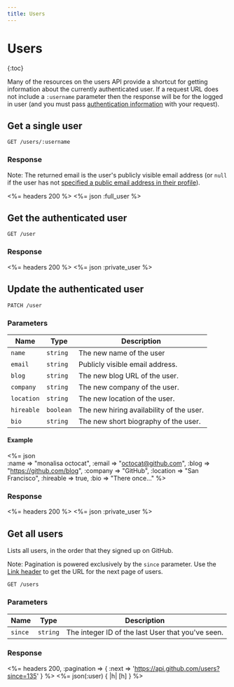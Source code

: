 ```yaml
---
title: Users
---
```


# Users

{:toc}

Many of the resources on the users API provide a shortcut for getting
information about the currently authenticated user. If a request URL
does not include a `:username` parameter then the response will be for the
logged in user (and you must pass [authentication
information](/v3/#authentication) with your request).

## Get a single user

    GET /users/:username

### Response

Note: The returned email is the user's publicly visible email address
(or `null` if the user has not [specified a public email address in their profile](https://github.com/settings/profile)).

<%= headers 200 %>
<%= json :full_user %>

## Get the authenticated user

    GET /user

### Response

<%= headers 200 %>
<%= json :private_user %>

## Update the authenticated user

    PATCH /user

### Parameters

Name | Type | Description
-----|------|--------------
`name`|`string` | The new name of the user
`email`|`string` | Publicly visible email address.
`blog`|`string` | The new blog URL of the user.
`company`|`string` | The new company of the user.
`location`|`string` | The new location of the user.
`hireable`|`boolean` | The new hiring availability of the user.
`bio`|`string` | The new short biography of the user.

#### Example

<%= json \
    :name     => "monalisa octocat",
    :email    => "octocat@github.com",
    :blog     => "https://github.com/blog",
    :company  => "GitHub",
    :location => "San Francisco",
    :hireable => true,
    :bio      => "There once..."
%>

### Response

<%= headers 200 %>
<%= json :private_user %>

## Get all users

Lists all users, in the order that they signed up on GitHub.

Note: Pagination is powered exclusively by the `since` parameter.
Use the [Link header](/v3/#link-header) to get the URL for the next page of
users.

    GET /users

### Parameters

Name | Type | Description
-----|------|--------------
`since`|`string`| The integer ID of the last User that you've seen.


### Response

<%= headers 200, :pagination => { :next => 'https://api.github.com/users?since=135' } %>
<%= json(:user) { |h| [h] } %>
